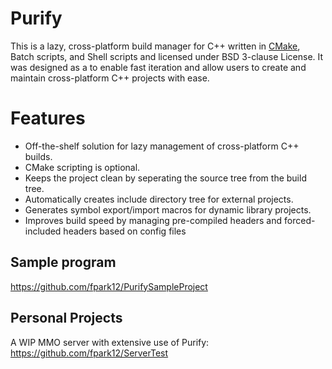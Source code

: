 # Purify

This is a lazy, cross-platform build manager for C++ written in [CMake](http://www.cmake.org/), Batch scripts, and Shell scripts and licensed under BSD 3-clause License. It was designed as a to enable fast iteration and allow users to create and maintain cross-platform C++ projects with ease.

# Features
- Off-the-shelf solution for lazy management of cross-platform C++ builds.
- CMake scripting is optional.
- Keeps the project clean by seperating the source tree from the build tree.
- Automatically creates include directory tree for external projects.
- Generates symbol export/import macros for dynamic library projects.
- Improves build speed by managing pre-compiled headers and forced-included headers based on config files

Sample program
---------------
https://github.com/fpark12/PurifySampleProject

Personal Projects
---------------
A WIP MMO server with extensive use of Purify:
https://github.com/fpark12/ServerTest
